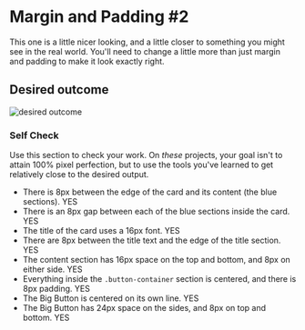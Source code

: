 # Margin and Padding #2

This one is a little nicer looking, and a little closer to something you might see in the real world. You'll need to change a little more than just margin and padding to make it look exactly right.

## Desired outcome

![desired outcome](./desired-outcome.png)

### Self Check

Use this section to check your work. On _these_ projects, your goal isn't to attain 100% pixel perfection, but to use the tools you've learned to get relatively close to the desired output.

- There is 8px between the edge of the card and its content (the blue sections).
  YES
- There is an 8px gap between each of the blue sections inside the card.
  YES
- The title of the card uses a 16px font.
  YES
- There are 8px between the title text and the edge of the title section.
  YES
- The content section has 16px space on the top and bottom, and 8px on either side.
  YES
- Everything inside the `.button-container` section is centered, and there is 8px padding.
  YES
- The Big Button is centered on its own line.
  YES
- The Big Button has 24px space on the sides, and 8px on top and bottom.
  YES
